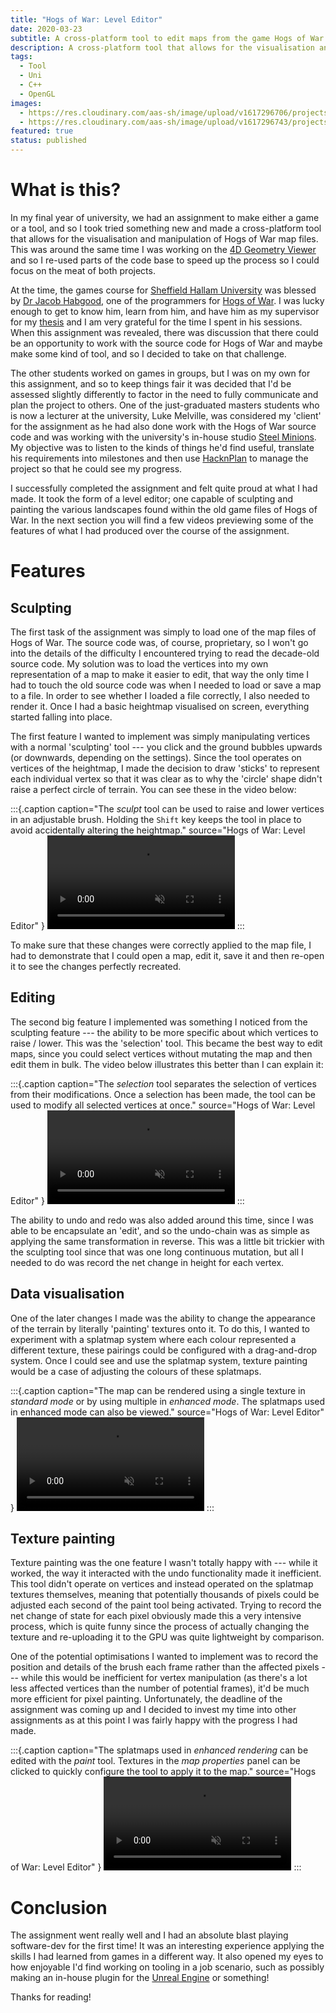 ```yaml
---
title: "Hogs of War: Level Editor"
date: 2020-03-23
subtitle: A cross-platform tool to edit maps from the game Hogs of War (2000).
description: A cross-platform tool that allows for the visualisation and manipulation of Hogs of War map files.
tags:
  - Tool
  - Uni
  - C++
  - OpenGL
images:
  - https://res.cloudinary.com/aas-sh/image/upload/v1617296706/projects/hogs_of_war_level_editor/thumbnail_qiom9m.png
  - https://res.cloudinary.com/aas-sh/image/upload/v1617296743/projects/hogs_of_war_level_editor/screenshot_uk6iiq.png
featured: true
status: published
---
```


# What is this?

In my final year of university, we had an assignment to make either a game or a tool, and so I took tried something new and made a cross-platform tool that allows for the visualisation and manipulation of Hogs of War map files. This was around the same time I was working on the [4D Geometry Viewer](/project/4d-geometry-viewer) and so I re-used parts of the code base to speed up the process so I could focus on the meat of both projects.

At the time, the games course for [Sheffield Hallam University](https://www.shu.ac.uk/) was blessed by [Dr Jacob Habgood](https://www.shu.ac.uk/about-us/our-people/staff-profiles/jacob-habgood), one of the programmers for [Hogs of War](https://en.wikipedia.org/wiki/Hogs_of_War). I was lucky enough to get to know him, learn from him, and have him as my supervisor for my [thesis](/project/thesis) and I am very grateful for the time I spent in his sessions. When this assignment was revealed, there was discussion that there could be an opportunity to work with the source code for Hogs of War and maybe make some kind of tool, and so I decided to take on that challenge. 

The other students worked on games in groups, but I was on my own for this assignment, and so to keep things fair it was decided that I'd be assessed slightly differently to factor in the need to fully communicate and plan the project to others. One of the just-graduated masters students who is now a lecturer at the university, Luke Melville, was considered my 'client' for the assignment as he had also done work with the Hogs of War source code and was working with the university's in-house studio [Steel Minions](http://steelminions.com/). My objective was to listen to the kinds of things he'd find useful, translate his requirements into milestones and then use [HacknPlan](https://hacknplan.com/) to manage the project so that he could see my progress.

I successfully completed the assignment and felt quite proud at what I had made. It took the form of a level editor; one capable of sculpting and painting the various landscapes found within the old game files of Hogs of War. In the next section you will find a few videos previewing some of the features of what I had produced over the course of the assignment.

# Features

## Sculpting

The first task of the assignment was simply to load one of the map files of Hogs of War. The source code was, of course, proprietary, so I won't go into the details of the difficulty I encountered trying to read the decade-old source code. My solution was to load the vertices into my own representation of a map to make it easier to edit, that way the only time I had to touch the old source code was when I needed to load or save a map to a file. In order to see whether I loaded a file correctly, I also needed to render it. Once I had a basic heightmap visualised on screen, everything started falling into place.

The first feature I wanted to implement was simply manipulating vertices with a normal 'sculpting' tool --- you click and the ground bubbles upwards (or downwards, depending on the settings). Since the tool operates on vertices of the heightmap, I made the decision to draw 'sticks' to represent each individual vertex so that it was clear as to why the 'circle' shape didn't raise a perfect circle of terrain. You can see these in the video below:

:::{.caption
  caption="The *sculpt* tool can be used to raise and lower vertices in an adjustable brush. Holding the `Shift` key keeps the tool in place to avoid accidentally altering the heightmap."
  source="Hogs of War: Level Editor"
}
<video src="https://res.cloudinary.com/aas-sh/video/upload/v1623691315/projects/hogs_of_war_level_editor/sculpt.mkv" autoplay muted loop controls></video>
:::

To make sure that these changes were correctly applied to the map file, I had to demonstrate that I could open a map, edit it, save it and then re-open it to see the changes perfectly recreated.


## Editing

The second big feature I implemented was something I noticed from the sculpting feature --- the ability to be more specific about which vertices to raise / lower. This was the 'selection' tool. This became the best way to edit maps, since you could select vertices without mutating the map and then edit them in bulk. The video below illustrates this better than I can explain it:

:::{.caption
  caption="The *selection* tool separates the selection of vertices from their modifications. Once a selection has been made, the tool can be used to modify all selected vertices at once."
  source="Hogs of War: Level Editor"
}
<video src="https://res.cloudinary.com/aas-sh/video/upload/v1623691328/projects/hogs_of_war_level_editor/select.mkv" autoplay muted loop controls></video>
:::

The ability to undo and redo was also added around this time, since I was able to be encapsulate an 'edit', and so the undo-chain was as simple as applying the same transformation in reverse. This was a little bit trickier with the sculpting tool since that was one long continuous mutation, but all I needed to do was record the net change in height for each vertex.

## Data visualisation

One of the later changes I made was the ability to change the appearance of the terrain by literally 'painting' textures onto it. To do this, I wanted to experiment with a splatmap system where each colour represented a different texture, these pairings could be configured with a drag-and-drop system. Once I could see and use the splatmap system, texture painting would be a case of adjusting the colours of these splatmaps.

:::{.caption
  caption="The map can be rendered using a single texture in *standard mode* or by using multiple in *enhanced mode*. The splatmaps used in enhanced mode can also be viewed."
  source="Hogs of War: Level Editor"
}
<video src="https://res.cloudinary.com/aas-sh/video/upload/v1623691330/projects/hogs_of_war_level_editor/modes.mp4" autoplay muted loop controls></video>
:::

## Texture painting

Texture painting was the one feature I wasn't totally happy with --- while it worked, the way it interacted with the undo functionality made it inefficient. This tool didn't operate on vertices and instead operated on the splatmap textures themselves, meaning that potentially thousands of pixels could be adjusted each second of the paint tool being activated. Trying to record the net change of state for each pixel obviously made this a very intensive process, which is quite funny since the process of actually changing the texture and re-uploading it to the GPU was quite lightweight by comparison.

One of the potential optimisations I wanted to implement was to record the position and details of the brush each frame rather than the affected pixels --- while this would be inefficient for vertex manipulation (as there's a lot less affected vertices than the number of potential frames), it'd be much more efficient for pixel painting. Unfortunately, the deadline of the assignment was coming up and I decided to invest my time into other assignments as at this point I was fairly happy with the progress I had made.

:::{.caption
  caption="The splatmaps used in *enhanced rendering* can be edited with the *paint* tool. Textures in the *map properties* panel can be clicked to quickly configure the tool to apply it to the map."
  source="Hogs of War: Level Editor"
}
<video src="https://res.cloudinary.com/aas-sh/video/upload/v1623691348/projects/hogs_of_war_level_editor/paint.mp4" autoplay muted loop controls></video>
:::

# Conclusion

The assignment went really well and I had an absolute blast playing software-dev for the first time! It was an interesting experience applying the skills I had learned from games in a different way. It also opened my eyes to how enjoyable I'd find working on tooling in a job scenario, such as possibly making an in-house plugin for the [Unreal Engine](https://www.unrealengine.com/) or something!

Thanks for reading!
